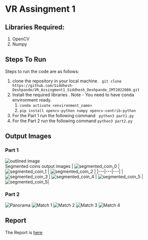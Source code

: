# VR Assingment 1 
## Libraries Required:
1. OpenCV
2. Numpy
## Steps To Run
Steps to run the code are as follows:
1. clone the repository in your local machine.
``` git clone https://github.com/Siddhesh-Deshpande/VR_Assingment1_Siddhesh_Deshpande_IMT2022080.git```
2. Install the required libraries  .
	Note - You need to have conda environment ready.
	1. ```conda activate <environment_name>```
	2. ```pip install opencv-python numpy opencv-contrib-python```
3. For the Part 1 run the following command
``` python3 part1.py```
4. For the Part 2 run the following command
```python3 part2.py	```

## Output Images 
### Part 1
![outlined image](/output_part1/outlined.png)\
Segmented coins output images
| ![segmented_coin_0](/output_part1/segmented_coin_0.png) | ![segmented_coin_1](/output_part1/segmented_coin_1.png) | ![segmented_coin_2](/output_part1/segmented_coin_2.png) |
|---|---|---|
| ![segmented_coin_3](/output_part1/segmented_coin_3.png) | ![segmented_coin_4](/output_part1/segmented_coin_4.png) | ![segmented_coin_5](/output_part1/segmented_coin_5.png) | ![segmented_coin_5](/output_part1/segmented_coin_6.png)|

### Part 2
![Panorama](output_part2/panorama.jpg)
![Match 1](output_part2/match1.jpg)
![Match 2](output_part2/match2.jpg)
![Match 3](output_part2/match3.jpg)
![Match 4](output_part2/match4.jpg)

## Report 
The Report is [here](./VR_Assingment1.pdf)
